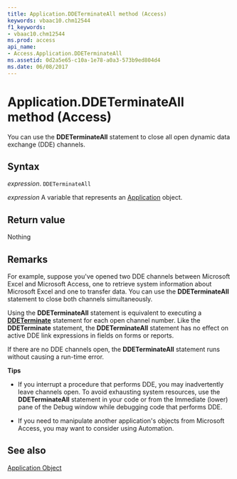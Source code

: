 ```yaml
---
title: Application.DDETerminateAll method (Access)
keywords: vbaac10.chm12544
f1_keywords:
- vbaac10.chm12544
ms.prod: access
api_name:
- Access.Application.DDETerminateAll
ms.assetid: 0d2a5e65-c10a-1e78-a0a3-573b9ed804d4
ms.date: 06/08/2017
---
```



# Application.DDETerminateAll method (Access)

You can use the  **DDETerminateAll** statement to close all open dynamic data exchange (DDE) channels.


## Syntax

_expression_. `DDETerminateAll`

_expression_ A variable that represents an [Application](Access.Application.md) object.


## Return value

Nothing


## Remarks

For example, suppose you've opened two DDE channels between Microsoft Excel and Microsoft Access, one to retrieve system information about Microsoft Excel and one to transfer data. You can use the  **DDETerminateAll** statement to close both channels simultaneously.

Using the  **DDETerminateAll** statement is equivalent to executing a **[DDETerminate](Access.Application.DDETerminate.md)** statement for each open channel number. Like the **DDETerminate** statement, the **DDETerminateAll** statement has no effect on active DDE link expressions in fields on forms or reports.

If there are no DDE channels open, the  **DDETerminateAll** statement runs without causing a run-time error.

 **Tips**


- If you interrupt a procedure that performs DDE, you may inadvertently leave channels open. To avoid exhausting system resources, use the  **DDETerminateAll** statement in your code or from the Immediate (lower) pane of the Debug window while debugging code that performs DDE.
    
- If you need to manipulate another application's objects from Microsoft Access, you may want to consider using Automation.
    

## See also


[Application Object](Access.Application.md)

